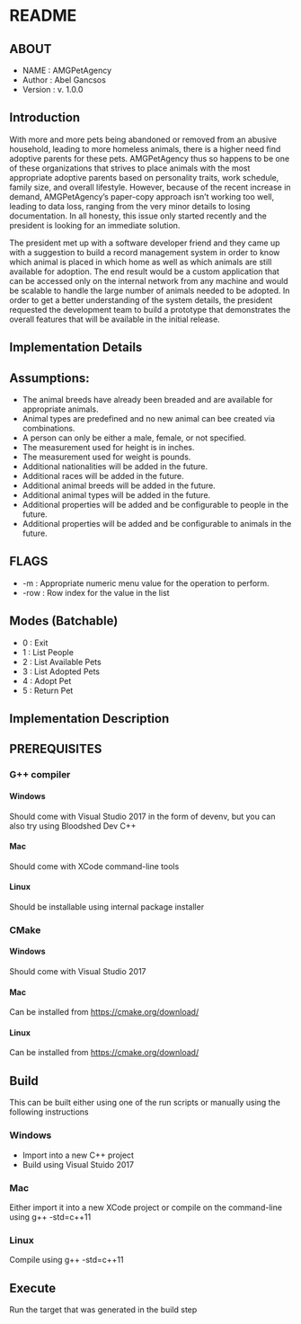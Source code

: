 # README                                    

## ABOUT                               
* NAME       : AMGPetAgency
* Author     : Abel Gancsos
* Version    : v. 1.0.0

## Introduction
With more and more pets being abandoned or removed from an abusive household, leading to more homeless animals, there is a higher need find adoptive parents for these pets.  AMGPetAgency thus so happens to be one of these organizations that strives to place animals with the most appropriate adoptive parents based on personality traits, work schedule, family size, and overall lifestyle.  However, because of the recent increase in demand, AMGPetAgency’s paper-copy approach isn’t working too well, leading to data loss, ranging from the very minor details to losing documentation.  In all honesty, this issue only started recently and the president is looking for an immediate solution.  

The president met up with a software developer friend and they came up with a suggestion to build a record management system in order to know which animal is placed in which home as well as which animals are still available for adoption.  The end result would be a custom application that can be accessed only on the internal network from any machine and would be scalable to handle the large number of animals needed to be adopted.  In order to get a better understanding of the system details, the president requested the development team to build a prototype that demonstrates the overall features that will be available in the initial release.

## Implementation Details 
 

## Assumptions:
*	The animal breeds have already been breaded and are available for appropriate animals.
*	Animal types are predefined and no new animal can bee created via combinations.
*	A person can only be either a male, female, or not specified.
*	The measurement used for height is in inches.
*	The measurement used for weight is pounds.
*	Additional nationalities will be added in the future.
*	Additional races will be added in the future.
*	Additional animal breeds will be added in the future.
*	Additional animal types will be added in the future.
*	Additional properties will be added and be configurable to people in the future.
*	Additional properties will be added and be configurable to animals in the future.
       
## FLAGS                                    
* -m   : Appropriate numeric menu value for the operation to perform.
* -row : Row index for the value in the list

## Modes (Batchable)
* 0  : Exit
* 1  : List People
* 2  : List Available Pets
* 3  : List Adopted Pets
* 4  : Adopt Pet
* 5  : Return Pet

## Implementation Description


## PREREQUISITES
### G++ compiler
#### Windows
Should come with Visual Studio 2017 in the form of devenv, but you can also try using Bloodshed Dev C++
#### Mac
Should come with XCode command-line tools
#### Linux
Should be installable using internal package installer
### CMake
#### Windows
Should come with Visual Studio 2017 
#### Mac
Can be installed from https://cmake.org/download/
#### Linux
Can be installed from https://cmake.org/download/

## Build
This can be built either using one of the run scripts or manually using the following instructions
### Windows
* Import into a new C++ project
* Build using Visual Stuido 2017

### Mac
Either import it into a new XCode project or compile on the command-line using g++ -std=c++11

### Linux
Compile using g++ -std=c++11

## Execute
Run the target that was generated in the build step
